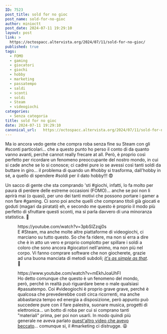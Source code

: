 ```yaml
---
ID: 7523
post_title: sold for no gioc
post_name: sold-for-no-gioc
author: minioctt
post_date: 2024-07-11 19:29:10
layout: post
link: >
  https://octospacc.altervista.org/2024/07/11/sold-for-no-gioc/
published: true
tags:
  - FOMO
  - gaming
  - giocatori
  - giochi
  - hobby
  - marketing
  - passatempo
  - saldi
  - sconti
  - soldi
  - Steam
  - videogiochi
categories:
  - Senza categoria
title: sold for no gioc
date: 2024-07-11 19:29:10
canonical_url:   https://octospacc.altervista.org/2024/07/11/sold-for-no-gioc/
---
```

<!-- wp:paragraph -->
<p>Ma io ancora vedo gente che compra roba senza fine su Steam con gli #sconti particolari... che a questo punto ho perso il conto di da quanto vanno avanti, perché cannot really frecare at all. Però, è proprio così perfetto per ricordare un fenomeno preoccupante del nostro mondo, in cui si cade anche se lo si conosce; ci cadrei pure io se avessi così tanti soldi da buttare in giro... il problema di quando un #hobby si trasforma, dall'hobby in sé, a quello di spendere #soldi per il dato hobby!!! 😨</p>
<!-- /wp:paragraph -->

<!-- wp:paragraph -->
<p>Un sacco di gente che sta comprando 'sti #giochi, infatti, lo fa molto per paura di perdere delle estreme occasioni (FOMO)... anche se poi non li aprirà mai (o quasi), per uno dei tanti motivi che possono portare i gamer a non fare #gaming. Ci sono poi anche quelli che comprano titoli già giocati e goduti (magari da piratati) eh, e secondo me questo è proprio il modo più perfetto di sfruttare questi sconti, ma si parla davvero di una minoranza statistica. 💩</p>
<!-- /wp:paragraph -->

<!-- wp:paragraph -->
<p></p>
<!-- /wp:paragraph -->

<!-- wp:embed {"url":"https://youtube.com/watch?v=3pbSIZzqj0s","providerNameSlug":"youtube","responsive":true} -->
<figure class="wp-block-embed is-provider-youtube wp-block-embed-youtube"><div class="wp-block-embed__wrapper">
https://youtube.com/watch?v=3pbSIZzqj0s
</div><figcaption class="wp-element-caption">E #Steam, ma anche molte altre piattaforme di videogiochi, ci marciano su tutto questo. So che fa ridere, ma non si erra a dire che è in atto un vero e proprio complotto per spillare i soldi a coloro che sono ancora #giocatori nell'animo, ma non più nel corpo. Vi fanno comprare software che non giocherete, grazie ad una buona manciata di metodi subdoli; <a href="https://youtube.com/watch?v=3pbSIZzqj0s"><em>it's as simple as that</em></a>. 🦧</figcaption></figure>
<!-- /wp:embed -->

<!-- wp:paragraph -->
<p></p>
<!-- /wp:paragraph -->

<!-- wp:embed {"url":"https://www.youtube.com/watch?v=mEkhJoaUhFI","type":"video","providerNameSlug":"youtube","responsive":true,"className":"wp-embed-aspect-16-9 wp-has-aspect-ratio"} -->
<figure class="wp-block-embed is-type-video is-provider-youtube wp-block-embed-youtube wp-embed-aspect-16-9 wp-has-aspect-ratio"><div class="wp-block-embed__wrapper">
https://www.youtube.com/watch?v=mEkhJoaUhFI
</div><figcaption class="wp-element-caption">Ho detto comunque che questo è un fenomeno del mondo, però, perché in realtà può riguardare bene o male qualsiasi #passatempo. Coi #videogiochi è proprio grave grave, perché è qualcosa che prevederebbe costi circa ricorrenti, ma anche abbastanza tempo ed energia a disposizione, però appunto può succedere pure con il fare palestra, suonare musica, progetti di elettronica... un botto di roba per cui si comprano tanti "materiali" prima, per poi non usarli. In modo quindi più generale ne aveva parlato <a href="https://www.youtube.com/watch?v=mEkhJoaUhFI">quest'altro video che avevo beccato</a>... comunque si, il #marketing ci distrugge. 😩</figcaption></figure>
<!-- /wp:embed -->